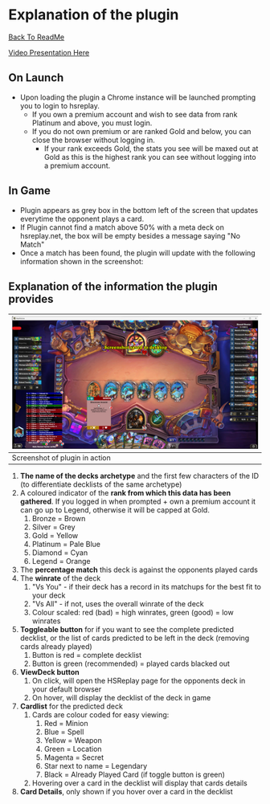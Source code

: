 # Explanation of the plugin

[Back To ReadMe](../README.md)

[Video Presentation Here](./Videos/Presentation.mp4)

## On Launch
- Upon loading the plugin a Chrome instance will be launched prompting you to login to hsreplay. 
    - If you own a premium account and wish to see data from rank Platinum and above, you must login.
    - If you do not own premium or are ranked Gold and below, you can close the browser without logging in.
      - If your rank exceeds Gold, the stats you see will be maxed out at Gold as this is the highest rank you can see without logging into a premium account.


## In Game

- Plugin appears as grey box in the bottom left of the screen that updates everytime the opponent plays a card.
- If Plugin cannot find a match above 50% with a meta deck on hsreplay.net, the box will be empty besides a message saying "No Match"
- Once a match has been found, the plugin will update with the following information shown in the screenshot:


## Explanation of the information the plugin provides

<!-- Table with 1 row with 2 columns -->
 |![InGameView](./Images/InGameView.png) |
|----|
| Screenshot of plugin in action  |

1. **The name of the decks archetype** and the first few characters of the ID (to differentiate decklists of the same archetype)
2. A coloured indicator of the **rank from which this data has been gathered**. If you logged in when prompted + own a premium account it can go up to Legend, otherwise it will be capped at Gold.
   1. Bronze = Brown
   2. Silver = Grey
   3. Gold = Yellow
   4. Platinum = Pale Blue
   5. Diamond = Cyan
   6. Legend = Orange
3. The **percentage match** this deck is against the opponents played cards
4. The **winrate** of the deck
   1. "Vs You" - if their deck has a record in its matchups for the best fit to your deck
   2. "Vs All" - if not, uses the overall winrate of the deck
   3. Colour scaled: red (bad) = high winrates, green (good) = low winrates
5. **Toggleable button** for if you want to see the complete predicted decklist, or the list of cards predicted to be left in the deck (removing cards already played)
   1. Button is red = complete decklist
   2. Button is green (recommended) = played cards blacked out
6. **ViewDeck button**
   1. On click, will open the HSReplay page for the opponents deck in your default browser
   2. On hover, will display the decklist of the deck in game
7. **Cardlist** for the predicted deck
   1. Cards are colour coded for easy viewing:
      1. Red = Minion
      2. Blue = Spell
      3. Yellow = Weapon
      4. Green = Location
      5. Magenta = Secret
      6. Star next to name = Legendary
      7. Black = Already Played Card (if toggle button is green)
   2. Hovering over a card in the decklist will display that cards details
8. **Card Details**, only shown if you hover over a card in the decklist

